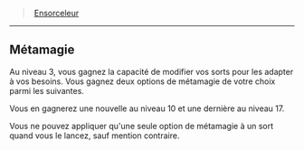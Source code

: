 ﻿---
!ClassFeatureItem
Id: sorcerer_hd.md#métamagie
ParentLink: sorcerer_hd.md#ensorceleur
Name: Métamagie
ParentName: Ensorceleur
NameLevel: 2
Attributes:
  Name: Métamagie
  Markdown: >+
    ## <!--Name-->Métamagie<!--/Name-->


    Au niveau 3, vous gagnez la capacité de modifier vos sorts pour les adapter à vos besoins. Vous gagnez deux options de métamagie de votre choix parmi les suivantes.


    Vous en gagnerez une nouvelle au niveau 10 et une dernière au niveau 17.


    Vous ne pouvez appliquer qu'une seule option de métamagie à un sort quand vous le lancez, sauf mention contraire.

  Description: >+
    Au niveau 3, vous gagnez la capacité de modifier vos sorts pour les adapter à vos besoins. Vous gagnez deux options de métamagie de votre choix parmi les suivantes.


    Vous en gagnerez une nouvelle au niveau 10 et une dernière au niveau 17.


    Vous ne pouvez appliquer qu'une seule option de métamagie à un sort quand vous le lancez, sauf mention contraire.

AttributesDictionary: >+
  Name: Métamagie

  Markdown: >+

    ## <!--Name-->Métamagie<!--/Name-->





    Au niveau 3, vous gagnez la capacité de modifier vos sorts pour les adapter à vos besoins. Vous gagnez deux options de métamagie de votre choix parmi les suivantes.





    Vous en gagnerez une nouvelle au niveau 10 et une dernière au niveau 17.





    Vous ne pouvez appliquer qu'une seule option de métamagie à un sort quand vous le lancez, sauf mention contraire.



  Description: >+

    Au niveau 3, vous gagnez la capacité de modifier vos sorts pour les adapter à vos besoins. Vous gagnez deux options de métamagie de votre choix parmi les suivantes.





    Vous en gagnerez une nouvelle au niveau 10 et une dernière au niveau 17.





    Vous ne pouvez appliquer qu'une seule option de métamagie à un sort quand vous le lancez, sauf mention contraire.



Description: >+
  Au niveau 3, vous gagnez la capacité de modifier vos sorts pour les adapter à vos besoins. Vous gagnez deux options de métamagie de votre choix parmi les suivantes.


  Vous en gagnerez une nouvelle au niveau 10 et une dernière au niveau 17.


  Vous ne pouvez appliquer qu'une seule option de métamagie à un sort quand vous le lancez, sauf mention contraire.

---
> [Ensorceleur](hd_sorcerer.md)

---

## Métamagie

Au niveau 3, vous gagnez la capacité de modifier vos sorts pour les adapter à vos besoins. Vous gagnez deux options de métamagie de votre choix parmi les suivantes.

Vous en gagnerez une nouvelle au niveau 10 et une dernière au niveau 17.

Vous ne pouvez appliquer qu'une seule option de métamagie à un sort quand vous le lancez, sauf mention contraire.

